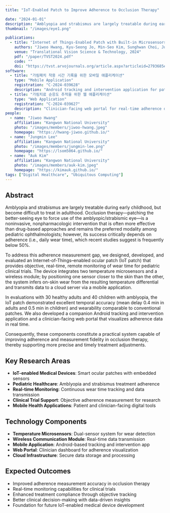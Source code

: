 ```yaml
---
title: "IoT-Enabled Patch to Improve Adherence to Occlusion Therapy"

date: "2024-01-01"
description: "Amblyopia and strabismus are largely treatable during early childhood, but become difficult to treat in adulthood. Occlusion therapy—patching the better-seeing eye to force use of the amblyopic/strabismic eye—is a noninvasive, nonpharmacologic intervention that is often more effective than drug-based approaches and remains the preferred modality among pediatric ophthalmologists; however, its success critically depends on adherence (i.e., daily wear time), which recent studies suggest is frequently below 50%. To address this adherence measurement gap, we designed, developed, and evaluated an Internet-of-Things–enabled ocular patch (IoT patch) that provides objective, real-time, remote monitoring of wear time for pediatric clinical trials. The device integrates two temperature microsensors and a wireless module; by positioning one sensor closer to the skin than the other, the system infers on-skin wear from the resulting temperature differential and transmits data to a cloud server via a mobile application. In evaluations with 30 healthy adults and 40 children with amblyopia, the IoT patch demonstrated excellent temporal accuracy (mean delay 0.4 min in adults and 0.5 min in children) and wearability comparable to conventional patches. We also developed a companion Android tracking and intervention application and a clinician-facing web portal that visualizes adherence data in real time. Consequently, these components constitute a practical system capable of improving adherence and measurement fidelity in occlusion therapy, thereby supporting more precise and timely treatment adjustments."
thumbnail: "/images/eye1.png"

publications:
  - title: "Internet of Things-Enabled Patch with Built-in Microsensors and Wireless Chip: Real-Time Remote Monitoring of Patch Treatment"
    authors: "Jiwoo Hwang, Kyu-Seong Jo, Min-Seo Kim, Sunghwan Choi, Jungmin Lee, Auk Kim, Yung-Ju Yoo"
    venue: "Translational Vision Science & Technology, 2024"
    pdf: "/paper/TVST2024.pdf"
    code: ""
    doi: "https://tvst.arvojournals.org/article.aspx?articleid=2793685#247703055"
software:
  - title: "가림패치 착용 시간 기록을 위한 모바일 애플리케이션"
    type: "Mobile Application"
    registration: "C-2024-039628"
    description: "Android tracking and intervention application for patch wear time monitoring"
  - title: "가림치료 순응도 추적을 위한 웹 애플리케이션"
    type: "Web Application"
    registration: "C-2024-039627"
    description: "Clinician-facing web portal for real-time adherence data visualization"
people:
  - name: "Jiwoo Hwang"
    affiliation: "Kangwon National University"
    photo: "/images/members/jiwoo-hwang.jpeg"
    homepage: "https://hwang-jiwoo.github.io/"
  - name: "Jungmin Lee"
    affiliation: "Kangwon National University"
    photo: "/images/members/jungmin-lee.png"
    homepage: "https://lsom5064.github.io/"
  - name: "Auk Kim"
    affiliation: "Kangwon National University"
    photo: "/images/members/auk-kim.jpeg"
    homepage: "https://kimauk.github.io/"
tags: ["Digital Healthcare", "Ubiquitous Computing"]
---
```


## Abstract

Amblyopia and strabismus are largely treatable during early childhood, but become difficult to treat in adulthood. Occlusion therapy—patching the better-seeing eye to force use of the amblyopic/strabismic eye—is a noninvasive, nonpharmacologic intervention that is often more effective than drug-based approaches and remains the preferred modality among pediatric ophthalmologists; however, its success critically depends on adherence (i.e., daily wear time), which recent studies suggest is frequently below 50%.

To address this adherence measurement gap, we designed, developed, and evaluated an Internet-of-Things–enabled ocular patch (IoT patch) that provides objective, real-time, remote monitoring of wear time for pediatric clinical trials. The device integrates two temperature microsensors and a wireless module; by positioning one sensor closer to the skin than the other, the system infers on-skin wear from the resulting temperature differential and transmits data to a cloud server via a mobile application.

In evaluations with 30 healthy adults and 40 children with amblyopia, the IoT patch demonstrated excellent temporal accuracy (mean delay 0.4 min in adults and 0.5 min in children) and wearability comparable to conventional patches. We also developed a companion Android tracking and intervention application and a clinician-facing web portal that visualizes adherence data in real time.

Consequently, these components constitute a practical system capable of improving adherence and measurement fidelity in occlusion therapy, thereby supporting more precise and timely treatment adjustments.

## Key Research Areas
- **IoT-enabled Medical Devices**: Smart ocular patches with embedded sensors
- **Pediatric Healthcare**: Amblyopia and strabismus treatment adherence
- **Real-time Monitoring**: Continuous wear time tracking and data transmission
- **Clinical Trial Support**: Objective adherence measurement for research
- **Mobile Health Applications**: Patient and clinician-facing digital tools

## Technology Components
- **Temperature Microsensors**: Dual-sensor system for wear detection
- **Wireless Communication Module**: Real-time data transmission
- **Mobile Application**: Android-based tracking and intervention app
- **Web Portal**: Clinician dashboard for adherence visualization
- **Cloud Infrastructure**: Secure data storage and processing

## Expected Outcomes
- Improved adherence measurement accuracy in occlusion therapy
- Real-time monitoring capabilities for clinical trials
- Enhanced treatment compliance through objective tracking
- Better clinical decision-making with data-driven insights
- Foundation for future IoT-enabled medical device development 